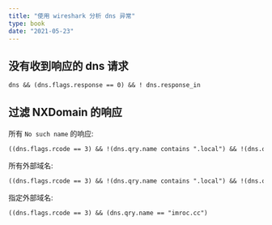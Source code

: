 ```yaml
---
title: "使用 wireshark 分析 dns 异常"
type: book
date: "2021-05-23"
---
```


## 没有收到响应的 dns 请求

```txt
dns && (dns.flags.response == 0) && ! dns.response_in
```

## 过滤 NXDomain 的响应

所有 `No such name` 的响应:

```txt
((dns.flags.rcode == 3) && !(dns.qry.name contains ".local") && !(dns.qry.name contains ".svc") && !(dns.qry.name contains ".cluster"))
```

所有外部域名:

```txt
((dns.flags.rcode == 3) && !(dns.qry.name contains ".local") && !(dns.qry.name contains ".svc") && !(dns.qry.name contains ".cluster"))
```

指定外部域名:

```txt
((dns.flags.rcode == 3) && (dns.qry.name == "imroc.cc")
```